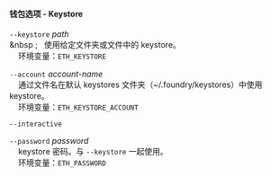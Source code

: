 #### 钱包选项 - Keystore 

`--keystore` _path_  
&nbsp ;&nbsp;&nbsp;&nbsp;使用给定文件夹或文件中的 keystore。  
&nbsp;&nbsp;&nbsp;&nbsp;环境变量：`ETH_KEYSTORE`

`--account` _account-name_  
&nbsp;&nbsp;&nbsp;&nbsp;通过文件名在默认 keystores 文件夹（~/.foundry/keystores）中使用 keystore。  
&nbsp;&nbsp;&nbsp;&nbsp;环境变量：`ETH_KEYSTORE_ACCOUNT`

`--interactive`

`--password` _password_  
&nbsp;&nbsp;&nbsp;&nbsp;keystore 密码。与 `--keystore` 一起使用。  
&nbsp;&nbsp;&nbsp;&nbsp;环境变量：`ETH_PASSWORD`